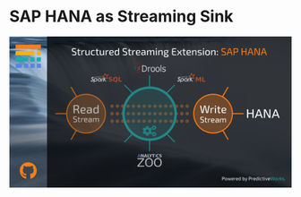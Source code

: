
# SAP HANA as Streaming Sink

<p align="center">
  <img src="https://github.com/predictiveworks/works-sqlstream/blob/main/images/works-sqlstream-saphana.png" width="600" alt="Works SQL Stream">
</p>


